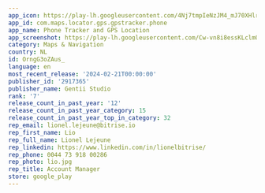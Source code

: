 ```yaml
---
app_icon: https://play-lh.googleusercontent.com/4Nj7tmpIeNzJM4_mJ70XHlrPNQcHLXTrOkUaEtgP9l96obGYGm0o8V7D2cgx_t9FAFWX
app_id: com.maps.locator.gps.gpstracker.phone
app_name: Phone Tracker and GPS Location
app_screenshot: https://play-lh.googleusercontent.com/Cw-vn8i8essKLclmOheX5m_ZJ_8GpZxA5zvM4RhXTo_PlkJeCuE3VRWmp4iwfeW4GXac
category: Maps & Navigation
country: NL
id: OrngG3oZAus_
language: en
most_recent_release: '2024-02-21T00:00:00'
publisher_id: '2917365'
publisher_name: Gentii Studio
rank: '7'
release_count_in_past_year: '12'
release_count_in_past_year_category: 15
release_count_in_past_year_top_in_category: 32
rep_email: lionel.lejeune@bitrise.io
rep_first_name: Lio
rep_full_name: Lionel Lejeune
rep_linkedin: https://www.linkedin.com/in/lionelbitrise/
rep_phone: 0044 73 918 00286
rep_photo: lio.jpg
rep_title: Account Manager
store: google_play
---
```

